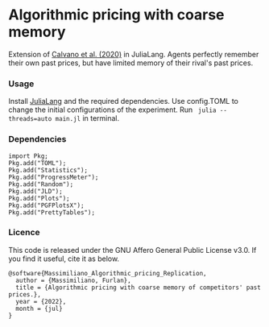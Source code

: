 # Algorithmic pricing with coarse memory 
Extension of [Calvano et al. (2020)](https://www.aeaweb.org/articles?id=10.1257/aer.20190623) in JuliaLang. Agents perfectly remember their own past prices, but have limited memory of their rival's past prices.

### Usage
Install [JuliaLang](https://julialang.org) and the required dependencies. Use config.TOML to change the initial configurations of the experiment. Run ``` julia --threads=auto main.jl``` in terminal.

### Dependencies
```
import Pkg; 
Pkg.add("TOML"); 
Pkg.add("Statistics"); 
Pkg.add("ProgressMeter"); 
Pkg.add("Random"); 
Pkg.add("JLD"); 
Pkg.add("Plots");
Pkg.add("PGFPlotsX");
Pkg.add("PrettyTables");
```
### Licence
This code is released under the GNU Affero General Public License v3.0. If you find it useful, cite it as below.
```
@software{Massimiliano_Algorithmic_pricing_Replication,
  author = {Massimiliano, Furlan},
  title = {Algorithmic pricing with coarse memory of competitors' past prices.},
  year = {2022},
  month = {jul}
}
```

